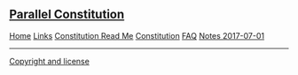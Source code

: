 
## [Parallel Constitution]( index.html )

[Home]( #README.md )
[Links]( #links.md )
[Constitution Read Me]( #egypt-parallel-constitution-readme.md )
[Constitution]( #egypt-parallel-constitution.md )
[FAQ]( #faq.md )
[Notes 2017-07-01]( #notes/2017-07-01-notes-of-meeting.md )
<!--
* [Preamble and Nine Guiding Principles]( #egypt-parallel-constitution.md#preamble-and-nine-guiding-principles )
* [1. Bill of Rights]( #egypt-parallel-constitution.md#bill-of-rights )
* [2. The State]( #egypt-parallel-constitution.md#the-state )
* [3. Legislative Power]( #egypt-parallel-constitution.md#legislative-power )
* [4. Executive Power]( #egypt-parallel-constitution.md#executive-power )
* [5. Municipalities]( #egypt-parallel-constitution.md#municipalities )
* [6. Judicial Power]( #egypt-parallel-constitution.md#judicial-power )
* [7. Amending the Constitution and General Provisions]( #egypt-parallel-constitution.md#amending-the-constitution-and-general-provisions )
-->

***
[Copyright and license]( #license.md )
